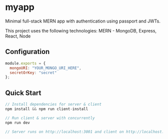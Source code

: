 # myapp
Minimal full-stack MERN app with authentication using passport and JWTs.

This project uses the following technologies:
MERN -  MongoDB, Express, React, Node

## Configuration

```javascript
module.exports = {
  mongoURI: "YOUR_MONGO_URI_HERE",
  secretOrKey: "secret"
};
```

## Quick Start

```javascript
// Install dependencies for server & client
npm install && npm run client-install

// Run client & server with concurrently
npm run dev

// Server runs on http://localhost:3001 and client on http://localhost:3000
```